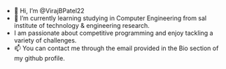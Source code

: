 - 👋 Hi, I’m @VirajBPatel22
- 🌱 I’m currently learning studying in Computer Engineering from sal institute of technology & engineering research.
- I am passionate about competitive programming and enjoy tackling a variety of challenges.
- 📫 You can contact me through the email provided in the Bio section of my github profile.

<!---
VirajBPatel22/VirajBPatel22 is a ✨ special ✨ repository because its `README.md` (this file) appears on your GitHub profile.
You can click the Preview link to take a look at your changes.
--->

